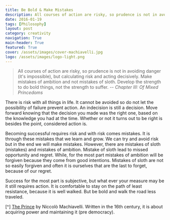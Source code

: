 ```yaml
---
title: Be Bold & Make Mistakes
description: All courses of action are risky, so prudence is not in avoiding danger (it's impossible), but calculating risk and acting decisively.
date: 2016-01-19
tags: [Philosophy]
layout: post
category: creativity
navigation: True
main-header: True
featured: True
cover: /assets/images/cover-machiavelli.jpg
logo: /assets/images/logo-light.png
---
```

> All courses of action are risky, so prudence is not in avoiding danger (it's impossible), but calculating risk and acting decisively. Make mistakes of ambition and not mistakes of sloth. Develop the strength to do bold things, not the strength to suffer.
> <cite>-- Chapter III: Of Mixed Princedoms</cite>

There is risk with all things in life. It cannot be avoided so do not let the possibility of failure prevent action. An indecision is still a decision. Move forward knowing that the decision you made was the right one, based on the knowledge you had at the time. Whether or not it turns out to be right is besides the point, considered action is.

Becoming successful requires risk and with risk comes mistakes. It is through these mistakes that we learn and grow. We can try and avoid risk but in the end we will make mistakes. However, there are mistakes of sloth (mistakes) and mistakes of ambition. Mistake of sloth lead to missed opportunity and regret. While, for the most part mistakes of ambition will be forgiven because they come from good intentions. Mistakes of sloth are not so easily forgiven and often it is ourselves that are the last to forget, because of our regret.

Success for the most part is subjective, but what ever your measure may be it still requires action. It is comfortable to stay on the path of least resistance, because it is well walked. But be bold and walk the road less traveled.

[^] <a rel="nofollow" href="http://www.amazon.com/gp/product/0486272745/ref=as_li_tl?ie=UTF8&camp=1789&creative=9325&creativeASIN=0486272745&linkCode=as2&tag=iate-20&linkId=XF6OTL2R2FAENV6H">The Prince</a> by Niccolò Machiavelli. Written in the 16th century, it is about acquiring power and maintaining it (pre democracy).
